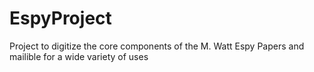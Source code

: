 # EspyProject
Project to digitize the core components of the M. Watt Espy Papers and mailible for a wide variety of uses
